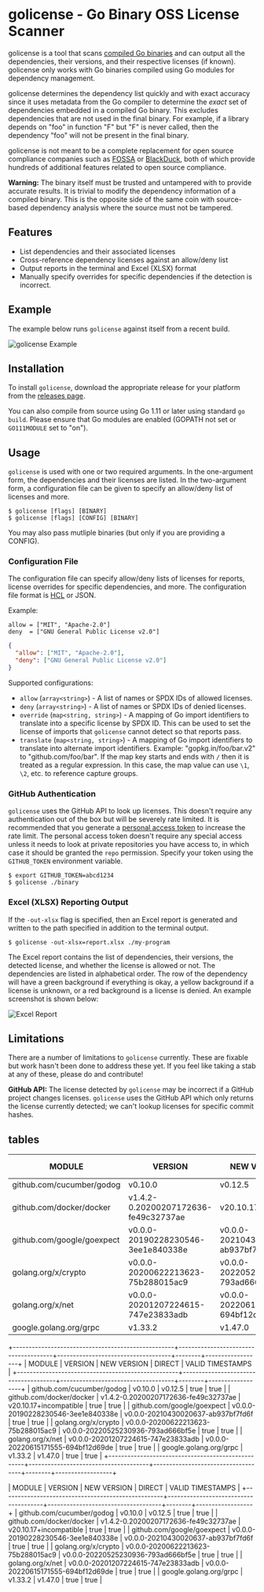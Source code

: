 # golicense - Go Binary OSS License Scanner

golicense is a tool that scans [compiled Go binaries](https://golang.org/)
and can output all the dependencies, their versions, and their respective
licenses (if known). golicense only works with Go binaries compiled using
Go modules for dependency management.

golicense determines the dependency list quickly and with exact accuracy
since it uses metadata from the Go compiler to determine the _exact_ set of
dependencies embedded in a compiled Go binary. This excludes dependencies that
are not used in the final binary. For example, if a library depends on "foo"
in function "F" but "F" is never called, then the dependency "foo" will not
be present in the final binary.

golicense is not meant to be a complete replacement for open source compliance
companies such as [FOSSA](https://fossa.io/) or
[BlackDuck](https://www.blackducksoftware.com/black-duck-home), both of
which provide hundreds of additional features related to open source
compliance.

**Warning:** The binary itself must be trusted and untampered with to provide
accurate results. It is trivial to modify the dependency information of a
compiled binary. This is the opposite side of the same coin with source-based
dependency analysis where the source must not be tampered.

## Features

  * List dependencies and their associated licenses
  * Cross-reference dependency licenses against an allow/deny list
  * Output reports in the terminal and Excel (XLSX) format
  * Manually specify overrides for specific dependencies if the detection
    is incorrect.

## Example

The example below runs `golicense` against itself from a recent build.

![golicense Example](https://user-images.githubusercontent.com/1299/48667166-468d1080-ea85-11e8-8005-5a44c6a0d10a.gif)

## Installation

To install `golicense`, download the appropriate release for your platform
from the [releases page](https://github.com/mitchellh/golicense/releases).

You can also compile from source using Go 1.11 or later using standard
`go build`. Please ensure that Go modules are enabled (GOPATH not set or
`GO111MODULE` set to "on").

## Usage

`golicense` is used with one or two required arguments. In the one-argument
form, the dependencies and their licenses are listed. In the two-argument
form, a configuration file can be given to specify an allow/deny list of
licenses and more.

```
$ golicense [flags] [BINARY]
$ golicense [flags] [CONFIG] [BINARY]
```

You may also pass mutliple binaries (but only if you are providing a CONFIG).

### Configuration File

The configuration file can specify allow/deny lists of licenses for reports,
license overrides for specific dependencies, and more. The configuration file
format is [HCL](https://github.com/hashicorp/hcl2) or JSON.

Example:

```hcl
allow = ["MIT", "Apache-2.0"]
deny  = ["GNU General Public License v2.0"]
```

```json
{
  "allow": ["MIT", "Apache-2.0"],
  "deny": ["GNU General Public License v2.0"]
}
```

Supported configurations:

  * `allow` (`array<string>`) - A list of names or SPDX IDs of allowed licenses.
  * `deny` (`array<string>`) - A list of names or SPDX IDs of denied licenses.
  * `override` (`map<string, string>`) - A mapping of Go import identifiers
    to translate into a specific license by SPDX ID. This can be used to
	set the license of imports that `golicense` cannot detect so that reports
	pass.
  * `translate` (`map<string, string>`) - A mapping of Go import identifiers
    to translate into alternate import identifiers. Example:
	"gopkg.in/foo/bar.v2" to "github.com/foo/bar". If the map key starts and
	ends with `/` then it is treated as a regular expression. In this case,
	the map value can use `\1`, `\2`, etc. to reference capture groups.

### GitHub Authentication

`golicense` uses the GitHub API to look up licenses. This doesn't require
any authentication out of the box but will be severely rate limited.
It is recommended that you generate a [personal access token](https://help.github.com/articles/creating-a-personal-access-token-for-the-command-line/) to increase the rate limit. The personal access token doesn't require any
special access unless it needs to look at private repositories you have
access to, in which case it should be granted the `repo` permission.
Specify your token using the `GITHUB_TOKEN` environment variable.

```
$ export GITHUB_TOKEN=abcd1234
$ golicense ./binary
```

### Excel (XLSX) Reporting Output

If the `-out-xlsx` flag is specified, then an Excel report is generated
and written to the path specified in addition to the terminal output.

```
$ golicense -out-xlsx=report.xlsx ./my-program
```

The Excel report contains the list of dependencies, their versions, the
detected license, and whether the license is allowed or not. The dependencies
are listed in alphabetical order. The row of the dependency will have a
green background if everything is okay, a yellow background if a
license is unknown, or a red background is a license is denied. An example
screenshot is shown below:

![Excel Report](https://user-images.githubusercontent.com/1299/48667086-84893500-ea83-11e8-925c-7929ed441b1b.png)

## Limitations

There are a number of limitations to `golicense` currently. These are fixable
but work hasn't been done to address these yet. If you feel like taking a stab
at any of these, please do and contribute!

**GitHub API:** The license detected by `golicense` may be incorrect if
a GitHub project changes licenses. `golicense` uses the GitHub API which only
returns the license currently detected; we can't lookup licenses for specific
commit hashes.


## tables

|                      MODULE                       |               VERSION                |            NEW VERSION             | DIRECT | VALID TIMESTAMPS |
|---------------------------------------------------|--------------------------------------|------------------------------------|--------|------------------|
| github.com/cucumber/godog                         | v0.10.0                              | v0.12.5                            | true   | true             |
| github.com/docker/docker                          | v1.4.2-0.20200207172636-fe49c32737ae | v20.10.17|incompatible             | true   | true             |
| github.com/google/goexpect                        | v0.0.0-20190228230546-3ee1e840338e   | v0.0.0-20210430020637-ab937bf7fd6f | true   | true             |
| golang.org/x/crypto                               | v0.0.0-20200622213623-75b288015ac9   | v0.0.0-20220525230936-793ad666bf5e | true   | true             |
| golang.org/x/net                                  | v0.0.0-20201207224615-747e23833adb   | v0.0.0-20220615171555-694bf12d69de | true   | true             |
| google.golang.org/grpc                            | v1.33.2                              | v1.47.0                            | true   | true             |




+---------------------------------------------------+--------------------------------------+------------------------------------+--------+------------------+
|                      MODULE                       |               VERSION                |            NEW VERSION             | DIRECT | VALID TIMESTAMPS |
+---------------------------------------------------+--------------------------------------+------------------------------------+--------+------------------+
| github.com/cucumber/godog                         | v0.10.0                              | v0.12.5                            | true   | true             |
| github.com/docker/docker                          | v1.4.2-0.20200207172636-fe49c32737ae | v20.10.17+incompatible             | true   | true             |
| github.com/google/goexpect                        | v0.0.0-20190228230546-3ee1e840338e   | v0.0.0-20210430020637-ab937bf7fd6f | true   | true             |
| golang.org/x/crypto                               | v0.0.0-20200622213623-75b288015ac9   | v0.0.0-20220525230936-793ad666bf5e | true   | true             |
| golang.org/x/net                                  | v0.0.0-20201207224615-747e23833adb   | v0.0.0-20220615171555-694bf12d69de | true   | true             |
| google.golang.org/grpc                            | v1.33.2                              | v1.47.0                            | true   | true             |
+---------------------------------------------------+--------------------------------------+------------------------------------+--------+------------------+


|                      MODULE                       |               VERSION                |            NEW VERSION             | DIRECT | VALID TIMESTAMPS |
+---------------------------------------------------+--------------------------------------+------------------------------------+--------+------------------+
| github.com/cucumber/godog                         | v0.10.0                              | v0.12.5                            | true   | true             |
| github.com/docker/docker                          | v1.4.2-0.20200207172636-fe49c32737ae | v20.10.17+incompatible             | true   | true             |
| github.com/google/goexpect                        | v0.0.0-20190228230546-3ee1e840338e   | v0.0.0-20210430020637-ab937bf7fd6f | true   | true             |
| golang.org/x/crypto                               | v0.0.0-20200622213623-75b288015ac9   | v0.0.0-20220525230936-793ad666bf5e | true   | true             |
| golang.org/x/net                                  | v0.0.0-20201207224615-747e23833adb   | v0.0.0-20220615171555-694bf12d69de | true   | true             |
| google.golang.org/grpc                            | v1.33.2                              | v1.47.0                            | true   | true             |
